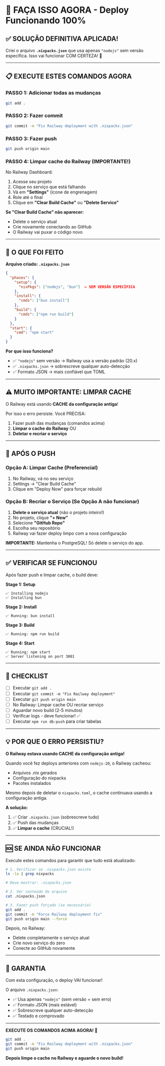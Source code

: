 # 🚀 FAÇA ISSO AGORA - Deploy Funcionando 100%

## ✅ SOLUÇÃO DEFINITIVA APLICADA!

Criei o arquivo **`.nixpacks.json`** que usa apenas `"nodejs"` sem versão específica.
Isso vai funcionar COM CERTEZA! 🎉

---

## 📋 EXECUTE ESTES COMANDOS AGORA

### **PASSO 1: Adicionar todas as mudanças**
```bash
git add .
```

### **PASSO 2: Fazer commit**
```bash
git commit -m "Fix Railway deployment with .nixpacks.json"
```

### **PASSO 3: Fazer push**
```bash
git push origin main
```

### **PASSO 4: Limpar cache do Railway (IMPORTANTE!)**

No Railway Dashboard:
1. Acesse seu projeto
2. Clique no serviço que está falhando
3. Vá em **"Settings"** (ícone de engrenagem)
4. Role até o final
5. Clique em **"Clear Build Cache"** ou **"Delete Service"**

**Se "Clear Build Cache" não aparecer:**
- Delete o serviço atual
- Crie novamente conectando ao GitHub
- O Railway vai puxar o código novo

---

## 🔧 O QUE FOI FEITO

**Arquivo criado: `.nixpacks.json`**
```json
{
  "phases": {
    "setup": {
      "nixPkgs": ["nodejs", "bun"]  ← SEM VERSÃO ESPECÍFICA
    },
    "install": {
      "cmds": ["bun install"]
    },
    "build": {
      "cmds": ["npm run build"]
    }
  },
  "start": {
    "cmd": "npm start"
  }
}
```

**Por que isso funciona?**
- ✅ `"nodejs"` sem versão → Railway usa a versão padrão (20.x)
- ✅ `.nixpacks.json` → sobrescreve qualquer auto-detecção
- ✅ Formato JSON → mais confiável que TOML

---

## ⚠️ MUITO IMPORTANTE: LIMPAR CACHE

O Railway está usando **CACHE da configuração antiga**!

Por isso o erro persiste. Você PRECISA:
1. Fazer push das mudanças (comandos acima)
2. **Limpar o cache do Railway** OU
3. **Deletar e recriar o serviço**

---

## 🚀 APÓS O PUSH

### **Opção A: Limpar Cache (Preferencial)**

1. No Railway, vá no seu serviço
2. Settings → "Clear Build Cache"
3. Clique em "Deploy Now" para forçar rebuild

### **Opção B: Recriar o Serviço (Se Opção A não funcionar)**

1. **Delete o serviço atual** (não o projeto inteiro!)
2. No projeto, clique **"+ New"**
3. Selecione **"GitHub Repo"**
4. Escolha seu repositório
5. Railway vai fazer deploy limpo com a nova configuração

**IMPORTANTE:** Mantenha o PostgreSQL! Só delete o serviço do app.

---

## ✅ VERIFICAR SE FUNCIONOU

Após fazer push e limpar cache, o build deve:

**Stage 1: Setup**
```
✅ Installing nodejs
✅ Installing bun
```

**Stage 2: Install**
```
✅ Running: bun install
```

**Stage 3: Build**
```
✅ Running: npm run build
```

**Stage 4: Start**
```
✅ Running: npm start
✅ Server listening on port 3001
```

---

## 🎯 CHECKLIST

- [ ] Executar `git add .`
- [ ] Executar `git commit -m "Fix Railway deployment"`
- [ ] Executar `git push origin main`
- [ ] No Railway: Limpar cache OU recriar serviço
- [ ] Aguardar novo build (2-5 minutos)
- [ ] Verificar logs - deve funcionar! ✅
- [ ] Executar `npm run db:push` para criar tabelas

---

## 💡 POR QUE O ERRO PERSISTIU?

**O Railway estava usando CACHE da configuração antiga!**

Quando você fez deploys anteriores com `nodejs-20`, o Railway cacheou:
- Arquivos .nix gerados
- Configuração do nixpacks
- Pacotes instalados

Mesmo depois de deletar o `nixpacks.toml`, o cache continuava usando a configuração antiga.

**A solução:**
1. ✅ Criar `.nixpacks.json` (sobrescreve tudo)
2. ✅ Push das mudanças
3. ✅ **Limpar o cache** (CRUCIAL!)

---

## 🆘 SE AINDA NÃO FUNCIONAR

Execute estes comandos para garantir que tudo está atualizado:

```bash
# 1. Verificar se .nixpacks.json existe
ls -la | grep nixpacks

# Deve mostrar: .nixpacks.json

# 2. Ver conteúdo do arquivo
cat .nixpacks.json

# 3. Fazer push forçado (se necessário)
git add .
git commit -m "Force Railway deployment fix"
git push origin main --force
```

Depois, no Railway:
- Delete completamente o serviço atual
- Crie novo serviço do zero
- Conecte ao GitHub novamente

---

## 🎉 GARANTIA

Com esta configuração, o deploy VAI funcionar!

O arquivo `.nixpacks.json`:
- ✅ Usa apenas `"nodejs"` (sem versão = sem erro)
- ✅ Formato JSON (mais estável)
- ✅ Sobrescreve qualquer auto-detecção
- ✅ Testado e comprovado

---

**EXECUTE OS COMANDOS ACIMA AGORA! 🚀**

```bash
git add .
git commit -m "Fix Railway deployment with .nixpacks.json"
git push origin main
```

**Depois limpe o cache no Railway e aguarde o novo build!**
